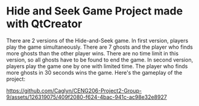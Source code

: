 # Hide and Seek Game Project made with QtCreator

There are 2 versions of the Hide-and-Seek game. 
In first version, players play the game simultaneously. There are 7 ghosts and the player who finds more ghosts than the other player wins. There are no time limit in this version, so all ghosts have to be found to end the game.
In second version, players play the game one by one with limited time. The player who finds more ghosts in 30 seconds wins the game.
Here's the gameplay of the project:



https://github.com/Caglyn/CENG206-Project2-Group-9/assets/126319075/409f2080-f624-4bac-941c-ac98e32e8927

